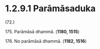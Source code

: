 # 1.2.9.1 Parāmāsaduka

(72.)

175\. Parāmāsā dhammā. (**1180, 1515**)

176\. No parāmāsā dhammā. (**1182, 1516**)
